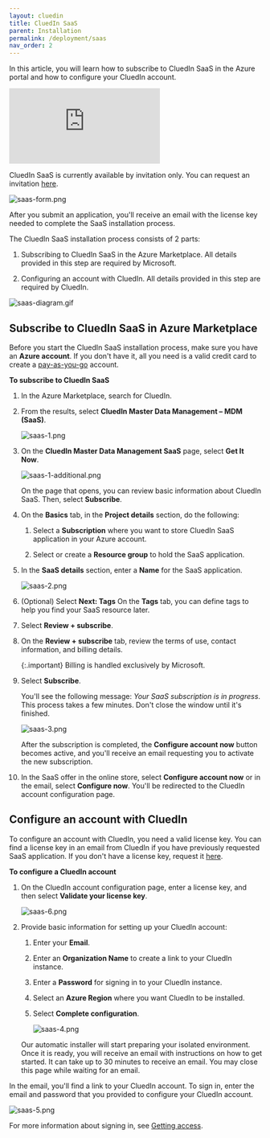 ```yaml
---
layout: cluedin
title: CluedIn SaaS
parent: Installation
permalink: /deployment/saas
nav_order: 2
---
```


In this article, you will learn how to subscribe to CluedIn SaaS in the Azure portal and how to configure your CluedIn account.

<div class="videoFrame">
<iframe src="https://player.vimeo.com/video/927057390?badge=0&amp;autopause=0&amp;player_id=0&amp;app_id=58479" frameborder="0" allow="autoplay; fullscreen; picture-in-picture" title="CluedIn SaaS installation"></iframe>
</div>

CluedIn SaaS is currently available by invitation only. You can request an invitation [here](https://www.cluedin.com/saas-invitation-application).

![saas-form.png](../../assets/images/deployment/saas-install/saas-form.png)

After you submit an application, you'll receive an email with the license key needed to complete the SaaS installation process.

The CluedIn SaaS installation process consists of 2 parts: 

1. Subscribing to CluedIn SaaS in the Azure Marketplace. All details provided in this step are required by Microsoft.

1. Configuring an account with CluedIn. All details provided in this step are required by CluedIn.

![saas-diagram.gif](../../assets/images/deployment/saas-install/saas-diagram.gif)

## Subscribe to CluedIn SaaS in Azure Marketplace

Before you start the CluedIn SaaS installation process, make sure you have an **Azure account**. If you don't have it, all you need is a valid credit card to create a [pay-as-you-go](https://azure.microsoft.com/en-us/pricing/purchase-options/pay-as-you-go/search/?ef_id=_k_EAIaIQobChMIwOntxpn2hAMV_AYGAB3AMAFmEAAYASAAEgJ8LPD_BwE_k_&OCID=AIDcmmbnk3rt9z_SEM__k_EAIaIQobChMIwOntxpn2hAMV_AYGAB3AMAFmEAAYASAAEgJ8LPD_BwE_k_&gad_source=1&gclid=EAIaIQobChMIwOntxpn2hAMV_AYGAB3AMAFmEAAYASAAEgJ8LPD_BwE) account.

**To subscribe to CluedIn SaaS**

1. In the Azure Marketplace, search for CluedIn.

1. From the results, select **CluedIn Master Data Management – MDM (SaaS)**.

    ![saas-1.png](../../assets/images/deployment/saas-install/saas-1.png)

1. On the **CluedIn Master Data Management SaaS** page, select **Get It Now**.

    ![saas-1-additional.png](../../assets/images/deployment/saas-install/saas-1-additional.png)

    On the page that opens, you can review basic information about CluedIn SaaS. Then, select **Subscribe**.

1. On the **Basics** tab, in the **Project details** section, do the following:

    1. Select a **Subscription** where you want to store CluedIn SaaS application in your Azure account.

    1. Select or create a **Resource group** to hold the SaaS application.

1. In the **SaaS details** section, enter a **Name** for the SaaS application.

    ![saas-2.png](../../assets/images/deployment/saas-install/saas-2.png)

1. (Optional) Select **Next: Tags** On the **Tags** tab, you can define tags to help you find your SaaS resource later.

1. Select **Review + subscribe**.

1. On the **Review + subscribe** tab, review the terms of use, contact information, and billing details.

    {:.important}
    Billing is handled exclusively by Microsoft.

1. Select **Subscribe**.

    You'll see the following message: _Your SaaS subscription is in progress_. This process takes a few minutes. Don't close the window until it's finished.

    ![saas-3.png](../../assets/images/deployment/saas-install/saas-3.png)

    After the subscription is completed, the **Configure account now** button becomes active, and you'll receive an email requesting you to activate the new subscription. 

1. In the SaaS offer in the online store, select **Configure account now** or in the email, select **Configure now**. You'll be redirected to the CluedIn account configuration page.

## Configure an account with CluedIn

To configure an account with CluedIn, you need a valid license key. You can find a license key in an email from CluedIn if you have previously requested SaaS application. If you don't have a license key, request it [here](https://www.cluedin.com/saas-invitation-application).

**To configure a CluedIn account**

1. On the CluedIn account configuration page, enter a license key, and then select **Validate your license key**.

    ![saas-6.png](../../assets/images/deployment/saas-install/saas-6.png)

1. Provide basic information for setting up your CluedIn account:

    1. Enter your **Email**.

    1. Enter an **Organization Name** to create a link to your CluedIn instance.

    1. Enter a **Password** for signing in to your CluedIn instance.

    1. Select an **Azure Region** where you want CluedIn to be installed.

    1. Select **Complete configuration**.

        ![saas-4.png](../../assets/images/deployment/saas-install/saas-4.png)

    Our automatic installer will start preparing your isolated environment. Once it is ready, you will receive an email with instructions on how to get started. It can take up to 30 minutes to receive an email. You may close this page while waiting for an email.

In the email, you'll find a link to your CluedIn account. To sign in, enter the email and password that you provided to configure your CluedIn account.

![saas-5.png](../../assets/images/deployment/saas-install/saas-5.png)

For more information about signing in, see [Getting access](/getting-access#sign-in-by-email).